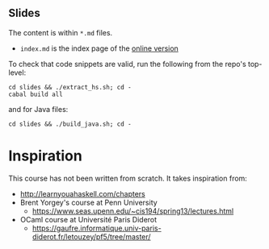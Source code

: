 ## Slides

The content is within `*.md` files.

* `index.md` is the index page of the [online version](https://smelc.github.io/tn-fp-haskell-course/)

To check that code snippets are valid, run the following from the repo's top-level:

```shell
cd slides && ./extract_hs.sh; cd -
cabal build all
```

and for Java files:

```shell
cd slides && ./build_java.sh; cd -
```

# Inspiration

This course has not been written from scratch. It takes inspiration from:

- http://learnyouahaskell.com/chapters
- Brent Yorgey's course at Penn University
  - https://www.seas.upenn.edu/~cis194/spring13/lectures.html
- OCaml course at Université Paris Diderot
  - https://gaufre.informatique.univ-paris-diderot.fr/letouzey/pf5/tree/master/
